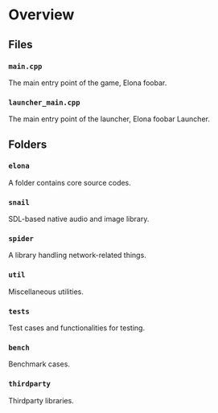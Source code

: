 # Overview


## Files

### `main.cpp`

The main entry point of the game, Elona foobar.


### `launcher_main.cpp`

The main entry point of the launcher, Elona foobar Launcher.



## Folders

### `elona`

A folder contains core source codes.


### `snail`

SDL-based native audio and image library.


### `spider`

A library handling network-related things.


### `util`

Miscellaneous utilities.


### `tests`

Test cases and functionalities for testing.


### `bench`

Benchmark cases.


### `thirdparty`

Thirdparty libraries.
